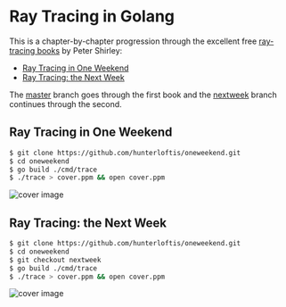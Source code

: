 # Ray Tracing in Golang

This is a chapter-by-chapter progression through the excellent
free [ray-tracing books](https://drive.google.com/drive/folders/14yayBb9XiL16lmuhbYhhvea8mKUUK77W)
by Peter Shirley:

- [Ray Tracing in One Weekend](https://github.com/hunterloftis/oneweekend/tree/master#ray-tracing-in-one-weekend)
- [Ray Tracing: the Next Week](https://github.com/hunterloftis/oneweekend/tree/nextweek#ray-tracing-the-next-week)

The [master](https://github.com/hunterloftis/oneweekend/tree/master)
branch goes through the first book and
the [nextweek](https://github.com/hunterloftis/oneweekend/tree/nextweek)
branch continues through the second.

## Ray Tracing in One Weekend

```bash
$ git clone https://github.com/hunterloftis/oneweekend.git
$ cd oneweekend
$ go build ./cmd/trace
$ ./trace > cover.ppm && open cover.ppm
```

![cover image](https://user-images.githubusercontent.com/364501/51394607-bf056180-1b08-11e9-8968-d319697d40ae.png)

## Ray Tracing: the Next Week

```bash
$ git clone https://github.com/hunterloftis/oneweekend.git
$ cd oneweekend
$ git checkout nextweek
$ go build ./cmd/trace
$ ./trace > cover.ppm && open cover.ppm
```

![cover image](https://user-images.githubusercontent.com/364501/52127550-5afe9500-2600-11e9-8c12-70b1aaae2e1d.png)
